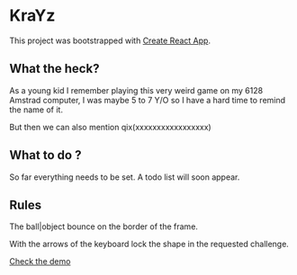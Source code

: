 # KraYz

This project was bootstrapped with [Create React App](https://github.com/facebook/create-react-app).

## What the heck?

As a young kid I remember playing this very weird game on my 6128 Amstrad computer, I was maybe 5 to 7 Y/O so I have a hard time to remind the name of it.

But then we can also mention qix(xxxxxxxxxxxxxxxxx)

## What to do ?

So far everything needs to be set. A todo list will soon appear.

## Rules

The ball|object bounce on the border of the frame.

With the arrows of the keyboard lock the shape in the requested challenge.

[Check the demo](https://dredtrake.github.io/krayz/)
